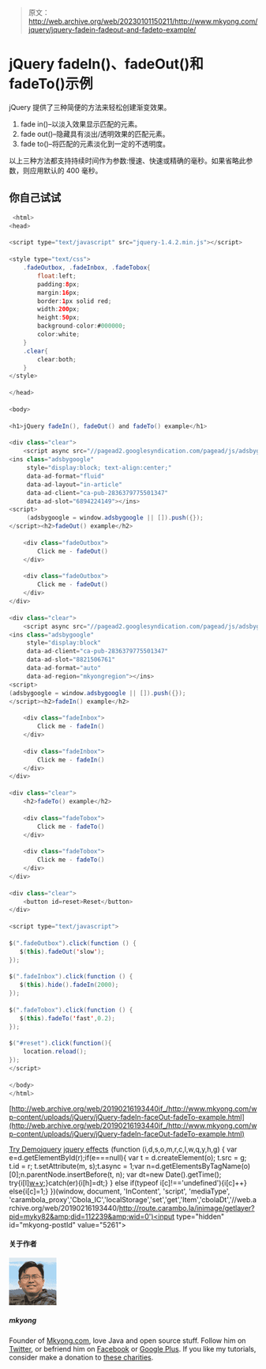 > 原文：<http://web.archive.org/web/20230101150211/http://www.mkyong.com/jquery/jquery-fadein-fadeout-and-fadeto-example/>

# jQuery fadeIn()、fadeOut()和 fadeTo()示例

jQuery 提供了三种简便的方法来轻松创建渐变效果。

1.  fade in()–以淡入效果显示匹配的元素。
2.  fade out()–隐藏具有淡出/透明效果的匹配元素。
3.  fade to()–将匹配的元素淡化到一定的不透明度。

以上三种方法都支持持续时间作为参数:慢速、快速或精确的毫秒。如果省略此参数，则应用默认的 400 毫秒。

## 你自己试试

```java
 <html>
<head>

<script type="text/javascript" src="jquery-1.4.2.min.js"></script>

<style type="text/css">
	.fadeOutbox, .fadeInbox, .fadeTobox{
		float:left;
		padding:8px;
		margin:16px;
		border:1px solid red;
		width:200px;
		height:50px;
		background-color:#000000;
		color:white;
	}
	.clear{
		clear:both;
	}
</style>

</head>

<body>

<h1>jQuery fadeIn(), fadeOut() and fadeTo() example</h1>

<div class="clear">
	<script async src="//pagead2.googlesyndication.com/pagead/js/adsbygoogle.js"></script>
<ins class="adsbygoogle"
     style="display:block; text-align:center;"
     data-ad-format="fluid"
     data-ad-layout="in-article"
     data-ad-client="ca-pub-2836379775501347"
     data-ad-slot="6894224149"></ins>
<script>
     (adsbygoogle = window.adsbygoogle || []).push({});
</script><h2>fadeOut() example</h2>

	<div class="fadeOutbox">
		Click me - fadeOut()
	</div>

	<div class="fadeOutbox">
		Click me - fadeOut()
	</div>
</div>

<div class="clear">
	<script async src="//pagead2.googlesyndication.com/pagead/js/adsbygoogle.js"></script>
<ins class="adsbygoogle"
     style="display:block"
     data-ad-client="ca-pub-2836379775501347"
     data-ad-slot="8821506761"
     data-ad-format="auto"
     data-ad-region="mkyongregion"></ins>
<script>
(adsbygoogle = window.adsbygoogle || []).push({});
</script><h2>fadeIn() example</h2>

	<div class="fadeInbox">
		Click me - fadeIn()
	</div>

	<div class="fadeInbox">
		Click me - fadeIn()
	</div>
</div>

<div class="clear">
	<h2>fadeTo() example</h2>

	<div class="fadeTobox">
		Click me - fadeTo()
	</div>

	<div class="fadeTobox">
		Click me - fadeTo()
	</div>
</div>

<div class="clear">
	<button id=reset>Reset</button>
</div>

<script type="text/javascript">

$(".fadeOutbox").click(function () {
   $(this).fadeOut('slow');
});

$(".fadeInbox").click(function () {
   $(this).hide().fadeIn(2000);
});

$(".fadeTobox").click(function () {
   $(this).fadeTo('fast',0.2);
});

$("#reset").click(function(){
	location.reload();
});
</script>

</body>
</html> 
```

[http://web.archive.org/web/20190216193440if_/http://www.mkyong.com/wp-content/uploads/jQuery/jQuery-fadeIn-faceOut-fadeTo-example.html](http://web.archive.org/web/20190216193440if_/http://www.mkyong.com/wp-content/uploads/jQuery/jQuery-fadeIn-faceOut-fadeTo-example.html)

[Try Demo](http://web.archive.org/web/20190216193440/http://www.mkyong.com/wp-content/uploads/jQuery/jQuery-fadeIn-faceOut-fadeTo-example.html)[jquery](http://web.archive.org/web/20190216193440/http://www.mkyong.com/tag/jquery/) [jquery effects](http://web.archive.org/web/20190216193440/http://www.mkyong.com/tag/jquery-effects/)![](img/6ea2f47cb8b8b45785aa7c051a6f0935.png) (function (i,d,s,o,m,r,c,l,w,q,y,h,g) { var e=d.getElementById(r);if(e===null){ var t = d.createElement(o); t.src = g; t.id = r; t.setAttribute(m, s);t.async = 1;var n=d.getElementsByTagName(o)[0];n.parentNode.insertBefore(t, n); var dt=new Date().getTime(); try{i[l][w+y](h,i[l][q+y](h)+'&amp;'+dt);}catch(er){i[h]=dt;} } else if(typeof i[c]!=='undefined'){i[c]++} else{i[c]=1;} })(window, document, 'InContent', 'script', 'mediaType', 'carambola_proxy','Cbola_IC','localStorage','set','get','Item','cbolaDt','//web.archive.org/web/20190216193440/http://route.carambo.la/inimage/getlayer?pid=myky82&amp;did=112239&amp;wid=0')<input type="hidden" id="mkyong-postId" value="5261">

#### 关于作者

![author image](img/811506e130299d02c54806a794fb3273.png)

##### mkyong

Founder of [Mkyong.com](http://web.archive.org/web/20190216193440/http://mkyong.com/), love Java and open source stuff. Follow him on [Twitter](http://web.archive.org/web/20190216193440/https://twitter.com/mkyong), or befriend him on [Facebook](http://web.archive.org/web/20190216193440/http://www.facebook.com/java.tutorial) or [Google Plus](http://web.archive.org/web/20190216193440/https://plus.google.com/110948163568945735692?rel=author). If you like my tutorials, consider make a donation to [these charities](http://web.archive.org/web/20190216193440/http://www.mkyong.com/blog/donate-to-charity/).